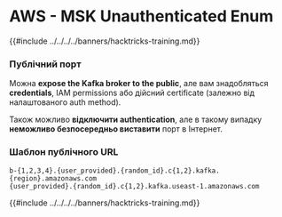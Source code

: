 # AWS - MSK Unauthenticated Enum

{{#include ../../../../banners/hacktricks-training.md}}

### Публічний порт

Можна **expose the Kafka broker to the public**, але вам знадобляться **credentials**, IAM permissions або дійсний certificate (залежно від налаштованого auth method).

Також можливо **відключити authentication**, але в такому випадку **неможливо безпосередньо виставити** порт в Інтернет.

### Шаблон публічного URL
```
b-{1,2,3,4}.{user_provided}.{random_id}.c{1,2}.kafka.{region}.amazonaws.com
{user_provided}.{random_id}.c{1,2}.kafka.useast-1.amazonaws.com
```
{{#include ../../../../banners/hacktricks-training.md}}
